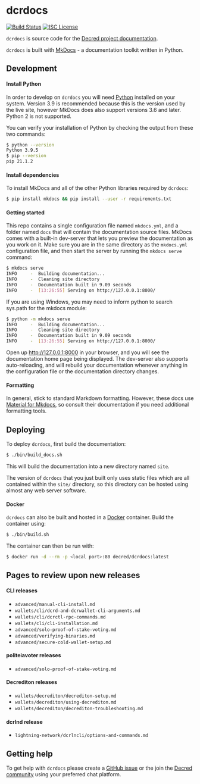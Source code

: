 # dcrdocs

[![Build Status](https://github.com/decred/dcrdocs/workflows/Build%20and%20Test/badge.svg)](https://github.com/decred/dcrdocs/actions)
[![ISC License](https://img.shields.io/badge/license-ISC-blue.svg)](http://copyfree.org)

`dcrdocs` is source code for the [Decred project documentation](https://docs.decred.org).

`dcrdocs` is built with [MkDocs](https://www.mkdocs.org/) - a documentation toolkit written in Python.

## Development

#### Install Python

In order to develop on `dcrdocs` you will need [Python](https://www.python.org/)
installed on your system.
Version 3.9 is recommended because this is the version used by the live site,
however MkDocs does also support versions 3.6 and later.
Python 2 is not supported.

You can verify your installation of Python by checking the output from these two
commands:

```bash
$ python --version
Python 3.9.5
$ pip --version
pip 21.1.2
```

#### Install dependencies

To install MkDocs and all of the other Python libraries required by `dcrdocs`:

```bash
$ pip install mkdocs && pip install --user -r requirements.txt
```

#### Getting started

This repo contains a single configuration file named `mkdocs.yml`, and a folder named `docs` that will contain the documentation source files. MkDocs comes with a built-in dev-server that lets you preview the documentation as you work on it. Make sure you are in the same directory as the `mkdocs.yml` configuration file, and then start the server by running the `mkdocs serve` command:

```bash
$ mkdocs serve
INFO     -  Building documentation...
INFO     -  Cleaning site directory
INFO     -  Documentation built in 9.09 seconds
INFO     -  [13:26:55] Serving on http://127.0.0.1:8000/
```

If you are using Windows, you may need to inform python to search sys.path for the mkdocs module:

```bash
$ python -m mkdocs serve
INFO     -  Building documentation...
INFO     -  Cleaning site directory
INFO     -  Documentation built in 9.09 seconds
INFO     -  [13:26:55] Serving on http://127.0.0.1:8000/
```

Open up <http://127.0.0.1:8000> in your browser, and you will see the documentation home page being displayed. The dev-server also supports auto-reloading, and will rebuild your documentation whenever anything in the configuration file or the documentation directory changes.

#### Formatting

In general, stick to standard Markdown formatting. However, these docs use [Material for Mkdocs](https://squidfunk.github.io/mkdocs-material/reference/), so consult their documentation if you need additional formatting tools.

## Deploying

To deploy `dcrdocs`, first build the documentation:

```bash
$ ./bin/build_docs.sh
```

This will build the documentation into a new directory named `site`.

The version of `dcrdocs` that you just built only uses static files which are all contained within the `site/` directory, so this directory can be hosted using almost any web server software.

#### Docker

`dcrdocs` can also be built and hosted in a [Docker](https://www.docker.com/) container. Build the container using:

```bash
$ ./bin/build.sh
```

The container can then be run with:

```bash
$ docker run -d --rm -p <local port>:80 decred/dcrdocs:latest
```

## Pages to review upon new releases

#### CLI releases

- `advanced/manual-cli-install.md`
- `wallets/cli/dcrd-and-dcrwallet-cli-arguments.md`
- `wallets/cli/dcrctl-rpc-commands.md`
- `wallets/cli/cli-installation.md`
- `advanced/solo-proof-of-stake-voting.md`
- `advanced/verifying-binaries.md`
- `advanced/secure-cold-wallet-setup.md`

#### politeiavoter releases

- `advanced/solo-proof-of-stake-voting.md`

#### Decrediton releases

- `wallets/decrediton/decrediton-setup.md`
- `wallets/decrediton/using-decrediton.md`
- `wallets/decrediton/decrediton-troubleshooting.md`

#### dcrlnd release

- `lightning-network/dcrlncli/options-and-commands.md`

## Getting help

To get help with `dcrdocs` please create a [GitHub issue](https://github.com/decred/dcrdocs/issues) or the join the [Decred community](https://decred.org/community/) using your preferred chat platform.
